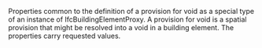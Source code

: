 Properties common to the definition of a provision for void as a special type of an instance of IfcBuildingElementProxy. A provision for void is a spatial provision that might be resolved into a void in a building element. The properties carry requested values.
